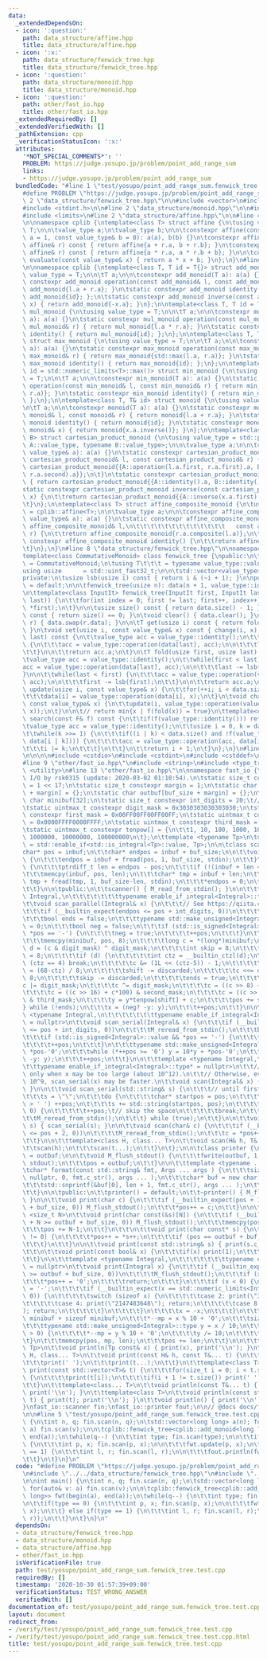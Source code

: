 ```yaml
---
data:
  _extendedDependsOn:
  - icon: ':question:'
    path: data_structure/affine.hpp
    title: data_structure/affine.hpp
  - icon: ':x:'
    path: data_structure/fenwick_tree.hpp
    title: data_structure/fenwick_tree.hpp
  - icon: ':question:'
    path: data_structure/monoid.hpp
    title: data_structure/monoid.hpp
  - icon: ':question:'
    path: other/fast_io.hpp
    title: other/fast_io.hpp
  _extendedRequiredBy: []
  _extendedVerifiedWith: []
  _pathExtension: cpp
  _verificationStatusIcon: ':x:'
  attributes:
    '*NOT_SPECIAL_COMMENTS*': ''
    PROBLEM: https://judge.yosupo.jp/problem/point_add_range_sum
    links:
    - https://judge.yosupo.jp/problem/point_add_range_sum
  bundledCode: "#line 1 \"test/yosupo/point_add_range_sum.fenwick_tree.test.cpp\"\n\
    #define PROBLEM \"https://judge.yosupo.jp/problem/point_add_range_sum\"\n\n#line\
    \ 2 \"data_structure/fenwick_tree.hpp\"\n\n#include <vector>\n#include <functional>\n\
    #include <stdint.h>\n\n#line 2 \"data_structure/monoid.hpp\"\n\n#include <algorithm>\n\
    #include <limits>\n#line 2 \"data_structure/affine.hpp\"\n\n#line 4 \"data_structure/affine.hpp\"\
    \n\nnamespace cplib {\ntemplate<class T> struct affine {\n\tusing value_type =\
    \ T;\n\n\tvalue_type a;\n\tvalue_type b;\n\n\tconstexpr affine(const value_type&\
    \ a = 1, const value_type& b = 0): a(a), b(b) {}\n\tconstexpr affine operator+(const\
    \ affine& r) const { return affine{a + r.a, b + r.b}; }\n\tconstexpr affine composite(const\
    \ affine& r) const { return affine{a * r.a, a * r.b + b}; }\n\n\tconstexpr value_type\
    \ evaluate(const value_type& x) { return a * x + b; }\n};\n}\n#line 6 \"data_structure/monoid.hpp\"\
    \n\nnamespace cplib {\ntemplate<class T, T id = T{}> struct add_monoid {\n\tusing\
    \ value_type = T;\n\n\tT a;\n\n\tconstexpr add_monoid(T a): a(a) {}\n\tstatic\
    \ constexpr add_monoid operation(const add_monoid& l, const add_monoid& r) { return\
    \ add_monoid{l.a + r.a}; }\n\tstatic constexpr add_monoid identity() { return\
    \ add_monoid{id}; };\n\tstatic constexpr add_monoid inverse(const add_monoid&\
    \ x) { return add_monoid{-x.a}; }\n};\n\ntemplate<class T, T id = T{1}> struct\
    \ mul_monoid {\n\tusing value_type = T;\n\n\tT a;\n\n\tconstexpr mul_monoid(T\
    \ a): a(a) {}\n\tstatic constexpr mul_monoid operation(const mul_monoid& l, const\
    \ mul_monoid& r) { return mul_monoid{l.a * r.a}; }\n\tstatic constexpr mul_monoid\
    \ identity() { return mul_monoid{id}; };\n};\n\ntemplate<class T, T id = T{}>\
    \ struct max_monoid {\n\tusing value_type = T;\n\n\tT a;\n\n\tconstexpr max_monoid(T\
    \ a): a(a) {}\n\tstatic constexpr max_monoid operation(const max_monoid& l, const\
    \ max_monoid& r) { return max_monoid{std::max(l.a, r.a)}; }\n\tstatic constexpr\
    \ max_monoid identity() { return max_monoid{id}; };\n};\n\ntemplate<class T, T\
    \ id = std::numeric_limits<T>::max()> struct min_monoid {\n\tusing value_type\
    \ = T;\n\n\tT a;\n\n\tconstexpr min_monoid(T a): a(a) {}\n\tstatic constexpr min_monoid\
    \ operation(const min_monoid& l, const min_monoid& r) { return min_monoid{std::min(l.a,\
    \ r.a)}; }\n\tstatic constexpr min_monoid identity() { return min_monoid{id};\
    \ };\n};\n\ntemplate<class T, T& id> struct monoid {\n\tusing value_type = T;\n\
    \n\tT a;\n\n\tconstexpr monoid(T a): a(a) {}\n\tstatic constexpr monoid operation(const\
    \ monoid& l, const monoid& r) { return monoid{l.a + r.a}; }\n\tstatic constexpr\
    \ monoid identity() { return monoid{id}; }\n\tstatic constexpr monoid inverse(const\
    \ monoid& x) { return monoid{x.a.inverse()}; }\n};\n\ntemplate<class A, class\
    \ B> struct cartesian_product_monoid {\n\tusing value_type = std::pair<typename\
    \ A::value_type, typename B::value_type>;\n\n\tvalue_type a;\n\n\tconstexpr cartesian_product_monoid(const\
    \ value_type& a): a(a) {}\n\tstatic constexpr cartesian_product_monoid operation(const\
    \ cartesian_product_monoid& l, const cartesian_product_monoid& r) {\n\t\treturn\
    \ cartesian_product_monoid{{A::operation(l.a.first, r.a.first).a, B::operation(l.a.second,\
    \ r.a.second).a}};\n\t}\n\tstatic constexpr cartesian_product_monoid identity()\
    \ { return cartesian_product_monoid{{A::identity().a, B::identity().a}}; }\n\t\
    static constexpr cartesian_product_monoid inverse(const cartesian_product_monoid&\
    \ x) {\n\t\treturn cartesian_product_monoid{{A::inverse(x.a.first).a, B::inverse(x.a.second).a}};\n\
    \t}\n};\n\ntemplate<class T> struct affine_composite_monoid {\n\tusing value_type\
    \ = cplib::affine<T>;\n\n\tvalue_type a;\n\n\tconstexpr affine_composite_monoid(const\
    \ value_type& a): a(a) {}\n\tstatic constexpr affine_composite_monoid operation(const\
    \ affine_composite_monoid& l,\n\t\t\t\t\t\t\t\t\t\t\t\t\t   const affine_composite_monoid&\
    \ r) {\n\t\treturn affine_composite_monoid{r.a.composite(l.a)};\n\t}\n\tstatic\
    \ constexpr affine_composite_monoid identity() {\n\t\treturn affine_composite_monoid{value_type()};\n\
    \t}\n};\n}\n#line 8 \"data_structure/fenwick_tree.hpp\"\n\nnamespace cplib {\n\
    template<class CommutativeMonoid> class fenwick_tree {\npublic:\n\tusing value_type\
    \ = CommutativeMonoid;\n\tusing T\t\t\t = typename value_type::value_type;\n\t\
    using usize      = std::uint_fast32_t;\n\n\tstd::vector<value_type> data;\n\n\
    private:\n\tusize lsb(usize i) const { return i & (~i + 1); }\n\npublic:\n\tfenwick_tree()\
    \ = default;\n\n\tfenwick_tree(usize n): data(n + 1, value_type::identity()) {}\n\
    \n\ttemplate<class InputIt> fenwick_tree(InputIt first, InputIt last)\n\t: fenwick_tree(std::distance(first,\
    \ last)) {\n\t\tfor(int index = 0; first != last; first++, index++) update(index,\
    \ *first);\n\t}\n\n\tusize size() const { return data.size() - 1; }\n\tbool empty()\
    \ const { return size() == 0; }\n\tvoid clear() { data.clear(); }\n\tvoid swap(fenwick_tree&\
    \ r) { data.swap(r.data); }\n\n\tT get(usize i) const { return fold(i, i + 1);\
    \ }\n\tvoid set(usize i, const value_type& x) const { change(i, x); }\n\n\tT fold(usize\
    \ last) const {\n\t\tvalue_type acc = value_type::identity();\n\t\twhile(last)\
    \ {\n\t\t\tacc = value_type::operation(data[last], acc);\n\n\t\t\tlast -= lsb(last);\n\
    \t\t}\n\n\t\treturn acc.a;\n\t}\n\tT fold(usize first, usize last) const {\n\t\
    \tvalue_type acc = value_type::identity();\n\t\twhile(first < last) {\n\t\t\t\
    acc = value_type::operation(data[last], acc);\n\n\t\t\tlast -= lsb(last);\n\t\t\
    }\n\n\t\twhile(last < first) {\n\t\t\tacc = value_type::operation(value_type::inverse(data[first]),\
    \ acc);\n\n\t\t\tfirst -= lsb(first);\n\t\t}\n\n\t\treturn acc.a;\n\t}\n\tvoid\
    \ update(usize i, const value_type& x) {\n\t\tfor(++i; i < data.size(); i += lsb(i))\n\
    \t\t\tdata[i] = value_type::operation(data[i], x);\n\t}\n\tvoid change(usize i,\
    \ const value_type& x) {\n\t\tupdate(i, value_type::operation(value_type::inverse((*this)[i]),\
    \ x));\n\t}\n\n\t// return min{x | f(fold(x)) = true}\n\ttemplate<class F> usize\
    \ search(const F& f) const {\n\t\tif(f(value_type::identity())) return 0;\n\n\t\
    \tvalue_type acc = value_type::identity();\n\t\tusize i = 0, k = data.size();\n\
    \t\twhile(k >>= 1) {\n\t\t\tif((i | k) < data.size() and !f(value_type::operation(acc,\
    \ data[i | k]))) {\n\t\t\t\tacc = value_type::operation(acc, data[i | k]);\n\t\
    \t\t\ti |= k;\n\t\t\t}\n\t\t}\n\t\treturn i + 1;\n\t}\n};\n}\n#line 1 \"other/fast_io.hpp\"\
    \n\n\n\n#include <cstdio>\n#include <cstdint>\n#include <cstddef>\n#include <cstring>\n\
    #line 9 \"other/fast_io.hpp\"\n#include <string>\n#include <type_traits>\n#include\
    \ <utility>\n#line 13 \"other/fast_io.hpp\"\n\nnamespace fast_io {\n\t// fast\
    \ I/O by rsk0315 (update: 2020-03-02 01:10:54).\n\tstatic size_t constexpr buf_size\
    \ = 1 << 17;\n\tstatic size_t constexpr margin = 1;\n\tstatic char inbuf[buf_size\
    \ + margin] = {};\n\tstatic char outbuf[buf_size + margin] = {};\n\tstatic __attribute__((aligned(8)))\
    \ char minibuf[32];\n\tstatic size_t constexpr int_digits = 20;\t// 18446744073709551615\n\
    \tstatic uintmax_t constexpr digit_mask = 0x3030303030303030;\n\tstatic uintmax_t\
    \ constexpr first_mask = 0x00FF00FF00FF00FF;\n\tstatic uintmax_t constexpr second_mask\
    \ = 0x0000FFFF0000FFFF;\n\tstatic uintmax_t constexpr third_mask = 0x00000000FFFFFFFF;\n\
    \tstatic uintmax_t constexpr tenpow[] = {\n\t\t1, 10, 100, 1000, 10000, 100000,\
    \ 1000000, 10000000, 100000000\n\t};\n\ttemplate <typename Tp>\n\tusing enable_if_integral\
    \ = std::enable_if<std::is_integral<Tp>::value, Tp>;\n\n\tclass scanner {\n\t\t\
    char* pos = inbuf;\n\t\tchar* endpos = inbuf + buf_size;\n\n\t\tvoid M_read_from_stdin()\
    \ {\n\t\t\tendpos = inbuf + fread(pos, 1, buf_size, stdin);\n\t\t}\n\t\tvoid M_reread_from_stdin()\
    \ {\n\t\t\tptrdiff_t len = endpos - pos;\n\t\t\tif (!(inbuf + len <= pos)) return;\n\
    \t\t\tmemcpy(inbuf, pos, len);\n\t\t\tchar* tmp = inbuf + len;\n\t\t\tendpos =\
    \ tmp + fread(tmp, 1, buf_size-len, stdin);\n\t\t\t*endpos = 0;\n\t\t\tpos = inbuf;\n\
    \t\t}\n\n\tpublic:\n\t\tscanner() { M_read_from_stdin(); }\n\n\t\ttemplate <typename\
    \ Integral,\n\t\t\t\t\t\t\ttypename enable_if_integral<Integral>::type* = nullptr>\n\
    \t\tvoid scan_parallel(Integral& x) {\n\t\t\t// See https://qiita.com/rsk0315_h4x/items/17a9cb12e0de5fd918f4\n\
    \t\t\tif (__builtin_expect(endpos <= pos + int_digits, 0))\n\t\t\t\tM_reread_from_stdin();\n\
    \t\t\tbool ends = false;\n\t\t\ttypename std::make_unsigned<Integral>::type y\
    \ = 0;\n\t\t\tbool neg = false;\n\t\t\tif (std::is_signed<Integral>::value &&\
    \ *pos == '-') {\n\t\t\t\tneg = true;\n\t\t\t\t++pos;\n\t\t\t}\n\t\t\tdo {\n\t\
    \t\t\tmemcpy(minibuf, pos, 8);\n\t\t\t\tlong c = *(long*)minibuf;\n\t\t\t\tlong\
    \ d = (c & digit_mask) ^ digit_mask;\n\t\t\t\tint skip = 8;\n\t\t\t\tint shift\
    \ = 8;\n\t\t\t\tif (d) {\n\t\t\t\t\tint ctz = __builtin_ctzl(d);\n\t\t\t\t\tif\
    \ (ctz == 4) break;\n\t\t\t\t\tc &= (1L << (ctz-5)) - 1;\n\t\t\t\t\tint discarded\
    \ = (68-ctz) / 8;\n\t\t\t\t\tshift -= discarded;\n\t\t\t\t\tc <<= discarded *\
    \ 8;\n\t\t\t\t\tskip -= discarded;\n\t\t\t\t\tends = true;\n\t\t\t\t}\n\t\t\t\t\
    c |= digit_mask;\n\t\t\t\tc ^= digit_mask;\n\t\t\t\tc = ((c >> 8) + c*10) & first_mask;\n\
    \t\t\t\tc = ((c >> 16) + c*100) & second_mask;\n\t\t\t\tc = ((c >> 32) + c*10000)\
    \ & third_mask;\n\t\t\t\ty = y*tenpow[shift] + c;\n\t\t\t\tpos += skip;\n\t\t\t\
    } while (!ends);\n\t\t\tx = (neg? -y: y);\n\t\t\t++pos;\n\t\t}\n\n\t\ttemplate\
    \ <typename Integral,\n\t\t\t\t\t\t\ttypename enable_if_integral<Integral>::type*\
    \ = nullptr>\n\t\tvoid scan_serial(Integral& x) {\n\t\t\tif (__builtin_expect(endpos\
    \ <= pos + int_digits, 0))\n\t\t\t\tM_reread_from_stdin();\n\t\t\tbool neg = false;\n\
    \t\t\tif (std::is_signed<Integral>::value && *pos == '-') {\n\t\t\t\tneg = true;\n\
    \t\t\t\t++pos;\n\t\t\t}\n\t\t\ttypename std::make_unsigned<Integral>::type y =\
    \ *pos-'0';\n\t\t\twhile (*++pos >= '0') y = 10*y + *pos-'0';\n\t\t\tx = (neg?\
    \ -y: y);\n\t\t\t++pos;\n\t\t}\n\n\t\ttemplate <typename Integral,\n\t\t\t\t\t\
    \t\ttypename enable_if_integral<Integral>::type* = nullptr>\n\t\t// Use scan_parallel(x)\
    \ only when x may be too large (about 10^12).\n\t\t// Otherwise, even when x <=\
    \ 10^9, scan_serial(x) may be faster.\n\t\tvoid scan(Integral& x) { scan_parallel(x);\
    \ }\n\n\t\tvoid scan_serial(std::string& s) {\n\t\t\t// until first whitespace\n\
    \t\t\ts = \"\";\n\t\t\tdo {\n\t\t\t\tchar* startpos = pos;\n\t\t\t\twhile (*pos\
    \ > ' ') ++pos;\n\t\t\t\ts += std::string(startpos, pos);\n\t\t\t\tif (*pos !=\
    \ 0) {\n\t\t\t\t\t++pos;\t// skip the space\n\t\t\t\t\tbreak;\n\t\t\t\t}\n\t\t\
    \t\tM_reread_from_stdin();\n\t\t\t} while (true);\n\t\t}\n\n\t\tvoid scan(std::string&\
    \ s) { scan_serial(s); }\n\n\t\tvoid scan(char& c) {\n\t\t\tif (__builtin_expect(endpos\
    \ <= pos + 2, 0))\n\t\t\t\tM_reread_from_stdin();\n\t\t\tc = *pos++;\n\t\t\t++pos;\n\
    \t\t}\n\n\t\ttemplate<class H, class... T>\n\t\tvoid scan(H& h, T&... t) {\n\t\
    \t\tscan(h);\n\t\t\tscan(t...);\n\t\t}\n\t};\n\n\tclass printer {\n\t\tchar* pos\
    \ = outbuf;\n\n\t\tvoid M_flush_stdout() {\n\t\t\tfwrite(outbuf, 1, pos-outbuf,\
    \ stdout);\n\t\t\tpos = outbuf;\n\t\t}\n\n\t\ttemplate <typename ... Args>\n\t\
    \tchar* format(const std::string& fmt, Args ... args ) {\n\t\t\tsize_t len = std::snprintf(\
    \ nullptr, 0, fmt.c_str(), args ... );\n\t\t\tchar* buf = new char[len + 1];\n\
    \t\t\tstd::snprintf(&buf[0], len + 1, fmt.c_str(), args ... );\n\t\t\treturn std::move(buf);\n\
    \t\t}\n\n\tpublic:\n\t\tprinter() = default;\n\t\t~printer() { M_flush_stdout();\
    \ }\n\n\t\tvoid print(char c) {\n\t\t\tif (__builtin_expect(pos + 1 >= outbuf\
    \ + buf_size, 0)) M_flush_stdout();\n\t\t\t*pos++ = c;\n\t\t}\n\n\t\ttemplate\
    \ <size_t N>\n\t\tvoid print(char const(&s)[N]) {\n\t\t\tif (__builtin_expect(pos\
    \ + N >= outbuf + buf_size, 0)) M_flush_stdout();\n\t\t\tmemcpy(pos, s, N-1);\n\
    \t\t\tpos += N-1;\n\t\t}\n\t\t\n\t\tvoid print(char const* s) {\n\t\t\twhile (*s\
    \ != 0) {\n\t\t\t\t*pos++ = *s++;\n\t\t\t\tif (pos == outbuf + buf_size) M_flush_stdout();\n\
    \t\t\t}\n\t\t}\n\n\t\tvoid print(const std::string& s) { print(s.c_str()); }\n\
    \t\t\n\t\tvoid print(const bool& x) {\n\t\t\tif(x) print(1);\n\t\t\telse print(0);\n\
    \t\t}\n\n\t\ttemplate <typename Integral,\n\t\t\t\t\t\t\ttypename enable_if_integral<Integral>::type*\
    \ = nullptr>\n\t\tvoid print(Integral x) {\n\t\t\tif (__builtin_expect(pos + int_digits\
    \ >= outbuf + buf_size, 0))\n\t\t\t\tM_flush_stdout();\n\t\t\tif (x == 0) {\n\t\
    \t\t\t*pos++ = '0';\n\t\t\t\treturn;\n\t\t\t}\n\t\t\tif (x < 0) {\n\t\t\t\t*pos++\
    \ = '-';\n\t\t\t\tif (__builtin_expect(x == std::numeric_limits<Integral>::min(),\
    \ 0)) {\n\t\t\t\t\tswitch (sizeof x) {\n\t\t\t\t\tcase 2: print(\"32768\"); return;\n\
    \t\t\t\t\tcase 4: print(\"2147483648\"); return;\n\t\t\t\t\tcase 8: print(\"9223372036854775808\"\
    ); return;\n\t\t\t\t\t}\n\t\t\t\t}\n\t\t\t\tx = -x;\n\t\t\t}\n\t\t\tchar* mp =\
    \ minibuf + sizeof minibuf;\n\t\t\t*--mp = x % 10 + '0';\n\t\t\tsize_t len = 1;\n\
    \t\t\ttypename std::make_unsigned<Integral>::type y = x / 10;\n\t\t\twhile (y\
    \ > 0) {\n\t\t\t\t*--mp = y % 10 + '0';\n\t\t\t\ty /= 10;\n\t\t\t\t++len;\n\t\t\
    \t}\n\t\t\tmemcpy(pos, mp, len);\n\t\t\tpos += len;\n\t\t}\n\n\t\ttemplate <typename\
    \ Tp>\n\t\tvoid println(Tp const& x) { print(x), print('\\n'); }\n\t\t\n\t\ttemplate<class\
    \ H, class... T>\n\t\tvoid print(const H& h, const T&... t) {\n\t\t\tprint(h);\n\
    \t\t\tprint(' ');\n\t\t\tprint(t...);\n\t\t}\n\t\ttemplate<class T>\n\t\tvoid\
    \ print(const std::vector<T>& t) {\n\t\t\tfor(size_t i = 0; i < t.size(); i++)\
    \ {\n\t\t\t\tprint(t[i]);\n\t\t\t\tif(i + 1 != t.size()) print(' ');\n\t\t\t}\n\
    \t\t}\n\t\ttemplate<class... T>\n\t\tvoid println(const T&... t) { print(t...);\
    \ print('\\n'); }\n\t\ttemplate<class T>\n\t\tvoid println(const std::vector<T>&\
    \ t) { print(t); print('\\n'); }\n\t\tvoid println() { print('\\n'); }\n\t};\n\
    }\nfast_io::scanner fin;\nfast_io::printer fout;\n\n// @docs docs/fast_io.md\n\
    \n\n#line 5 \"test/yosupo/point_add_range_sum.fenwick_tree.test.cpp\"\n\nint main()\
    \ {\n\tint n, q; fin.scan(n, q);\n\tstd::vector<long long> a(n); for(auto& v:\
    \ a) fin.scan(v);\n\n\tcplib::fenwick_tree<cplib::add_monoid<long long>> fwt(begin(a),\
    \ end(a));\n\twhile(q--) {\n\t\tint type; fin.scan(type);\n\n\t\tif(type == 0)\
    \ {\n\t\t\tint p, x; fin.scan(p, x);\n\n\t\t\tfwt.update(p, x);\n\t\t} else if(type\
    \ == 1) {\n\t\t\tint l, r; fin.scan(l, r);\n\n\t\t\tfout.println(fwt.fold(l, r));\n\
    \t\t}\n\t}\n}\n"
  code: "#define PROBLEM \"https://judge.yosupo.jp/problem/point_add_range_sum\"\n\
    \n#include \"../../data_structure/fenwick_tree.hpp\"\n#include \"../../other/fast_io.hpp\"\
    \n\nint main() {\n\tint n, q; fin.scan(n, q);\n\tstd::vector<long long> a(n);\
    \ for(auto& v: a) fin.scan(v);\n\n\tcplib::fenwick_tree<cplib::add_monoid<long\
    \ long>> fwt(begin(a), end(a));\n\twhile(q--) {\n\t\tint type; fin.scan(type);\n\
    \n\t\tif(type == 0) {\n\t\t\tint p, x; fin.scan(p, x);\n\n\t\t\tfwt.update(p,\
    \ x);\n\t\t} else if(type == 1) {\n\t\t\tint l, r; fin.scan(l, r);\n\n\t\t\tfout.println(fwt.fold(l,\
    \ r));\n\t\t}\n\t}\n}\n"
  dependsOn:
  - data_structure/fenwick_tree.hpp
  - data_structure/monoid.hpp
  - data_structure/affine.hpp
  - other/fast_io.hpp
  isVerificationFile: true
  path: test/yosupo/point_add_range_sum.fenwick_tree.test.cpp
  requiredBy: []
  timestamp: '2020-10-30 01:57:39+09:00'
  verificationStatus: TEST_WRONG_ANSWER
  verifiedWith: []
documentation_of: test/yosupo/point_add_range_sum.fenwick_tree.test.cpp
layout: document
redirect_from:
- /verify/test/yosupo/point_add_range_sum.fenwick_tree.test.cpp
- /verify/test/yosupo/point_add_range_sum.fenwick_tree.test.cpp.html
title: test/yosupo/point_add_range_sum.fenwick_tree.test.cpp
---
```


